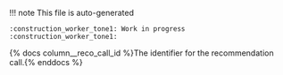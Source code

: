 !!! note
    This file is auto-generated

    :construction_worker_tone1: Work in progress :construction_worker_tone1:

{% docs column__reco_call_id %}The identifier for the recommendation call.{% enddocs %}
